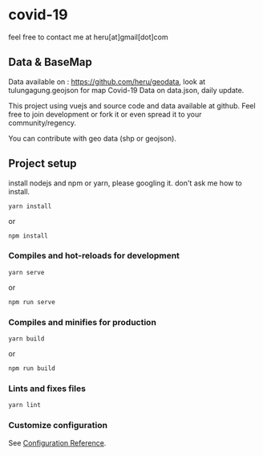 # covid-19
feel free to contact me at heru[at]gmail[dot]com

## Data & BaseMap
Data available on : https://github.com/heru/geodata, look at tulungagung.geojson for map
Covid-19 Data on data.json, daily update.

This project using vuejs and source code and data available at github. Feel free to join development or fork it or even spread it to your community/regency.

You can contribute with geo data (shp or geojson). 

## Project setup
install nodejs and npm or yarn, please googling it. don't ask me how to install.

```
yarn install
```
or
```
npm install
```

### Compiles and hot-reloads for development
```
yarn serve
```
or 
```
npm run serve
```

### Compiles and minifies for production
```
yarn build
```
or 
```
npm run build
```

### Lints and fixes files
```
yarn lint
```

### Customize configuration
See [Configuration Reference](https://cli.vuejs.org/config/).
